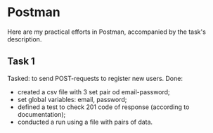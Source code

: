 # Postman

Here are my practical efforts in Postman, accompanied by the task's description.

## Task 1
Tasked: to send POST-requests to register new users.
Done: 
- created a csv file with 3 set pair od email-password;
- set global variables: email, password;
- defined a test to check 201 code of response (according to documentation);
- conducted a run using a file with pairs of data.
